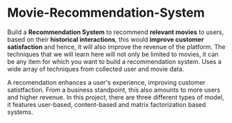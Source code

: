 # Movie-Recommendation-System

Build a **Recommendation System** to recommend **relevant movies** to users, based on their **historical interactions**, this would **improve customer satisfaction** and hence, it will also improve the revenue of the platform. The techniques that we will learn here will not only be limited to movies, it can be any item for which you want to build a recommendation system. Uses a wide array of techniques from collected user and movie data.

A recomendation enhances a user's experience, improving customer satistfaction. From a business standpoint, this also amounts to more users and higher revenue. In this project, there are three different types of model, it features user-based, content-based and matrix factorization based systems. 
